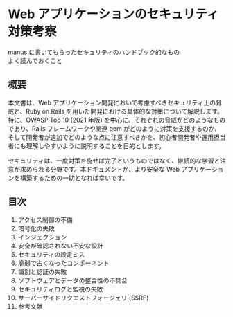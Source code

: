 # Web アプリケーションのセキュリティ対策考察

manus に書いてもらったセキュリティのハンドブック的なもの  
よく読んでおくこと

## 概要

本文書は、Web アプリケーション開発において考慮すべきセキュリティ上の脅威と、Ruby on Rails を用いた開発における具体的な対策について解説します。特に、OWASP Top 10 (2021 年版) を中心に、それぞれの脅威がどのようなものであり、Rails フレームワークや関連 gem がどのように対策を支援するのか、そして開発者が追加でどのような点に注意すべきかを、初心者開発者や運用担当者にも理解しやすいように説明することを目的とします。

セキュリティは、一度対策を施せば完了というものではなく、継続的な学習と注意が求められる分野です。本ドキュメントが、より安全な Web アプリケーションを構築するための一助となれば幸いです。

## 目次

1. アクセス制御の不備
2. 暗号化の失敗
3. インジェクション
4. 安全が確認されない不安な設計
5. セキュリティの設定ミス
6. 脆弱で古くなったコンポーネント
7. 識別と認証の失敗
8. ソフトウェアとデータの整合性の不具合
9. セキュリティログと監視の失敗
10. サーバーサイドリクエストフォージェリ (SSRF)
11. 参考文献
